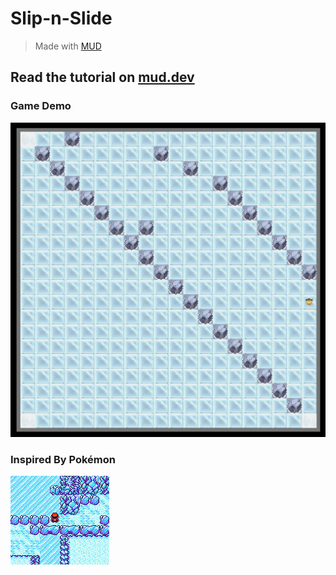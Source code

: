 # Slip-n-Slide

> Made with [MUD](https://mud.dev/)

## Read the tutorial on [mud.dev](https://mud.dev/tutorials/emojimon/)

### Game Demo

![DEMO](./packages/client/public/map-demo.png)

### Inspired By Pokémon

![POKEMON-DEMO](./packages/client/public/pokemon-demo.png)
